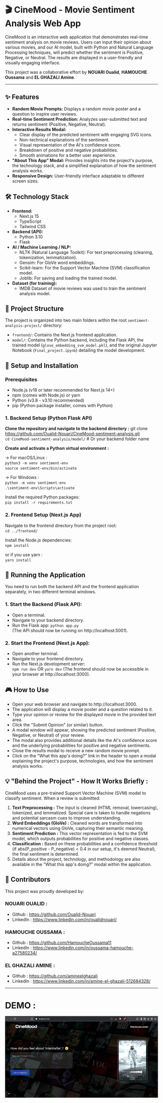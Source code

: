 # 🎬 CineMood - Movie Sentiment Analysis Web App

CineMood is an interactive web application that demonstrates real-time sentiment analysis on movie reviews. Users can input their opinion about various movies, and our AI model, built with Python and Natural Language Processing techniques, will predict whether the sentiment is Positive, Negative, or Neutral. The results are displayed in a user-friendly and visually engaging interface.

This project was a collaborative effort by **NOUARI Oualid**, **HAMOUCHE Oussama** and **EL GHAZALI Amine**.

---

## ✨ Features

* **Random Movie Prompts:** Displays a random movie poster and a question to inspire user reviews.
* **Real-time Sentiment Prediction:** Analyzes user-submitted text and returns sentiment (Positive, Negative, Neutral).
* **Interactive Results Modal:**  
    * Clear display of the predicted sentiment with engaging SVG icons.
    * Non-technical explanations of the sentiment.
    * Visual representation of the AI's confidence score.
    * Breakdown of positive and negative probabilities.
    * Smooth animations for a better user experience.
* **"About This App" Modal:** Provides insights into the project's purpose, the technology stack, and a simplified explanation of how the sentiment analysis works.
* **Responsive Design:** User-friendly interface adaptable to different screen sizes.

## 🛠️ Technology Stack

* **Frontend:**
    * Next.js 15
    * TypeScript
    * Tailwind CSS
* **Backend (API):**
    * Python 3.10
    * Flask
* **AI / Machine Learning / NLP:**
    * NLTK (Natural Language Toolkit): For text preprocessing (cleaning, tokenization, lemmatization).
    * Gensim: For GloVe word embeddings.
    * Scikit-learn: For the Support Vector Machine (SVM) classification model.
    * Joblib: For saving and loading the trained model.
* **Dataset (for training):**
    * IMDB Dataset of movie reviews was used to train the sentiment analysis model.

## 📂 Project Structure

The project is organized into two main folders within the root `sentiment-analysis-project/` directory:

* `frontend/`: Contains the Next.js frontend application.
* `model/`: Contains the Python backend, including the Flask API, the trained model (`glove_embedding_svm_model.pkl`), and the original Jupyter Notebook (`Final_project.ipynb`) detailing the model development.

## 🚀 Setup and Installation

### Prerequisites

* Node.js (v18 or later recommended for Next.js 14+)
* npm (comes with Node.js) or yarn
* Python (v3.8 - v3.10 recommended)
* pip (Python package installer, comes with Python)

### 1. Backend Setup (Python Flask API)

**Clone the repository and navigate to the backend directory :**
git clone https://github.com/Oualid-Nouari/CineMood-sentiment-analysis.git  
`cd CineMood-sentiment-analysis/model/` # Or your backend folder name

**Create and activate a Python virtual environment :**

→ For macOS/Linux :  
`python3 -m venv sentiment-env`  
`source sentiment-env/bin/activate`

→ For Windows :  
`python -m venv sentiment-env`  
`.\sentiment-env\Scripts\activate`

Install the required Python packages:  
`pip install -r requirements.txt`


### 2. Frontend Setup (Next.js App)

Navigate to the frontend directory from the project root:  
`cd ../frontend/` 

Install the Node.js dependencies:  
`npm install`

or if you use yarn :  
`yarn install`


## 🏃 Running the Application
You need to run both the backend API and the frontend application separately, in two different terminal windows.

### 1. Start the Backend (Flask API):
- Open a terminal.
- Navigate to your backend directory.
- Run the Flask app: `python app.py`  
(The API should now be running on http://localhost:5001).

### 2. Start the Frontend (Next.js App):
- Open another terminal.
- Navigate to your frontend directory.
- Run the Next.js development server:  
 `npm run dev` OR `yarn dev`
(The frontend should now be accessible in your browser at http://localhost:3000).


## 🎮 How to Use
- Open your web browser and navigate to http://localhost:3000.
- The application will display a movie poster and a question related to it.
- Type your opinion or review for the displayed movie in the provided text area.
- Click the "Submit Opinion" (or similar) button.
- A modal window will appear, showing the predicted sentiment (Positive, Negative, or Neutral) of your review.
- The modal also provides additional details like the AI's confidence score and the underlying probabilities for positive and negative sentiments.
- Close the results modal to receive a new random movie prompt.
- Click on the "What this app's doing?" link in the header to open a modal explaining the project's purpose, technologies, and how the sentiment analysis works.


## 💡 "Behind the Project" - How It Works Briefly :
CineMood uses a pre-trained Support Vector Machine (SVM) model to classify sentiment. When a review is submitted:  

1. **Text Preprocessing :** The input is cleaned (HTML removal, lowercasing), tokenized, and lemmatized. Special care is taken to handle negations and potential sarcasm cues to improve understanding.
2. **Word Embeddings (GloVe) :** Cleaned words are transformed into numerical vectors using GloVe, capturing their semantic meaning.
3. **Sentiment Prediction :** This vector representation is fed to the SVM model, which outputs probabilities for positive and negative classes.
4. **Classification :** Based on these probabilities and a confidence threshold (if abs(P_positive - P_negative) < 0.4 in our setup, it's deemed Neutral), the final sentiment is determined.
5. Details about the project, technology, and methodology are also available in the "What this app's doing?" modal within the application.


## 🤝 Contributors
This project was proudly developed by:
### NOUARI OUALID :
- Github : https://github.com/Oualid-Nouari
- LinkedIn : https://www.linkedin.com/in/oualidnouari/

### HAMOUCHE OUSSAMA : 
- Github : https://github.com/HamoucheOussama11
- LinkedIn : https://www.linkedin.com/in/oussama-hamouche-a27580234/

### EL GHAZALI AMINE : 
- Github : https://github.com/amineelghazali
- LinkedIn : https://www.linkedin.com/in/amine-el-ghazali-512684328/

---
# DEMO :  

![CineMood Demo GIF](./assets/CineMood-demo.gif)
